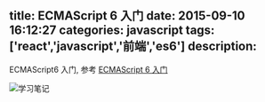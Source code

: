title: ECMAScript 6 入门
date: 2015-09-10 16:12:27
categories: javascript
tags: ['react','javascript','前端','es6']
description:
---
ECMAScript6 入门, 参考 [ECMAScript 6 入门](http://es6.ruanyifeng.com/#README)
<!--more-->
![学习笔记](http://7q5a09.com1.z0.glb.clouddn.com/ECMAScript_6.png-bigger)
